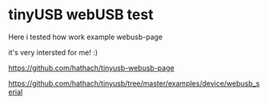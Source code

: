 # tinyUSB webUSB test

Here i tested how work example webusb-page

it's very intersted for me! :) 

https://github.com/hathach/tinyusb-webusb-page

https://github.com/hathach/tinyusb/tree/master/examples/device/webusb_serial